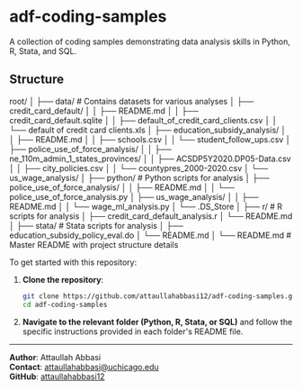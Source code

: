 # adf-coding-samples

A collection of coding samples demonstrating data analysis skills in Python, R, Stata, and SQL.

## Structure
root/
│
├── data/                    # Contains datasets for various analyses
│   ├── credit_card_default/
│   │   ├── README.md
│   │   ├── credit_card_default.sqlite
│   │   ├── default_of_credit_card_clients.csv
│   │   └── default of credit card clients.xls
│   ├── education_subsidy_analysis/
│   │   ├── README.md
│   │   ├── schools.csv
│   │   └── student_follow_ups.csv
│   ├── police_use_of_force_analysis/
│   │   ├── ne_110m_admin_1_states_provinces/
│   │   ├── ACSDP5Y2020.DP05-Data.csv
│   │   ├── city_policies.csv
│   │   └── countypres_2000-2020.csv
│   └── us_wage_analysis/
│
├── python/                  # Python scripts for analysis
│   ├── police_use_of_force_analysis/
│   │   ├── README.md
│   │   └── police_use_of_force_analysis.py
│   ├── us_wage_analysis/
│   │   ├── README.md
│   │   └── wage_ml_analysis.py
│   └── .DS_Store
│
├── r/                       # R scripts for analysis
│   ├── credit_card_default_analysis.r
│   └── README.md
│
├── stata/                   # Stata scripts for analysis
│   ├── education_subsidy_policy_eval.do
│   └── README.md
│
└── README.md                # Master README with project structure details

To get started with this repository:

1. **Clone the repository**:
    ```bash
    git clone https://github.com/attaullahabbasi12/adf-coding-samples.git
    cd adf-coding-samples
    ```

2. **Navigate to the relevant folder (Python, R, Stata, or SQL)** and follow the specific instructions provided in each folder's README file.

---

**Author**: Attaullah Abbasi  
**Contact**: [attaullahabbasi@uchicago.edu](mailto:attaullahabbasi@uchicago.edu)  
**GitHub**: [attaullahabbasi12](https://github.com/attaullahabbasi12)
